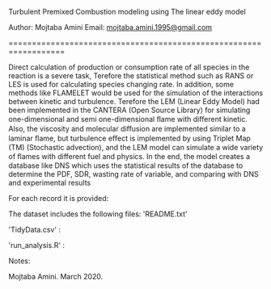 Turbulent Premixed Combustion modeling using The linear eddy model

Author: Mojtaba Amini
Email: mojtaba.amini.1995@gmail.com

==================================================================

Direct calculation of production or consumption rate of all species in the reaction is a severe task, Terefore the statistical method such as RANS or LES is used for calculating species changing rate. In addition, some methods like FLAMELET would be used for the simulation of the interactions between kinetic and turbulence. Terefore the LEM (Linear Eddy Model) had been implemented in the CANTERA (Open Source Library) for simulating one-dimensional and semi one-dimensional ﬂame with diﬀerent kinetic. Also, the viscosity and molecular diﬀusion are implemented similar to a laminar ﬂame, but turbulence eﬀect is implemented by using Triplet Map (TM) (Stochastic advection), and the LEM model can simulate a wide variety of ﬂames with different fuel and physics. In the end, the model creates a database like DNS which uses the statistical results of the database to determine the PDF, SDR, wasting rate of variable, and comparing with DNS and experimental results


For each record it is provided:


The dataset includes the following files:
'README.txt'

'TidyData.csv' : 

'run_analysis.R' : 

Notes:


Mojtaba Amini. March 2020.
